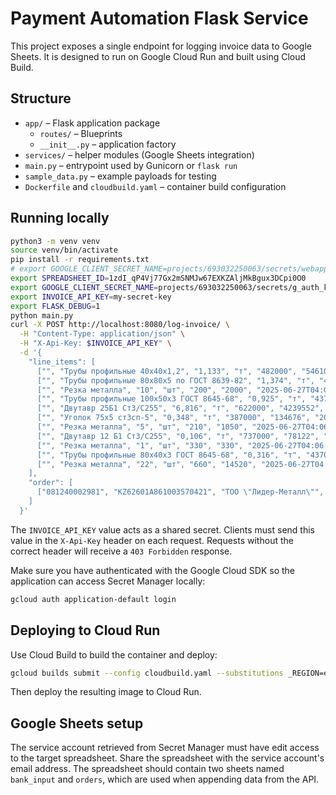 # Payment Automation Flask Service

This project exposes a single endpoint for logging invoice data to Google Sheets. It is designed to run on Google Cloud Run and built using Cloud Build.

## Structure
- `app/` – Flask application package
  - `routes/` – Blueprints
  - `__init__.py` – application factory
- `services/` – helper modules (Google Sheets integration)
- `main.py` – entrypoint used by Gunicorn or `flask run`
- `sample_data.py` – example payloads for testing
- `Dockerfile` and `cloudbuild.yaml` – container build configuration

## Running locally
```bash
python3 -m venv venv
source venv/bin/activate
pip install -r requirements.txt
# export GOOGLE_CLIENT_SECRET_NAME=projects/693032250063/secrets/webapp_google_client_secret
export SPREADSHEET_ID=1zdI_qP4Vj77Gx2mSNMJw67EXKZAljMkBgux3DCpi0O0
export GOOGLE_CLIENT_SECRET_NAME=projects/693032250063/secrets/g_auth_kz_pmt
export INVOICE_API_KEY=my-secret-key
export FLASK_DEBUG=1
python main.py
curl -X POST http://localhost:8080/log-invoice/ \
  -H "Content-Type: application/json" \
  -H "X-Api-Key: $INVOICE_API_KEY" \
  -d '{
    "line_items": [
      ["", "Трубы профильные 40х40х1,2", "1,133", "т", "482000", "546106", "2025-06-27T04:06:11.034973", "ТОО \"Лидер-Металл\"", "081240002981", "14673"],
      ["", "Трубы профильные 80х80х5 по ГОСТ 8639-82", "1,374", "т", "447000", "614178", "2025-06-27T04:06:11.034973", "ТОО \"Лидер-Металл\"", "081240002981", "14673"],
      ["", "Резка металла", "10", "шт", "200", "2000", "2025-06-27T04:06:11.034973", "ТОО \"Лидер-Металл\"", "081240002981", "14673"],
      ["", "Трубы профильные 100х50х3 ГОСТ 8645-68", "0,925", "т", "437000", "404225", "2025-06-27T04:06:11.034973", "ТОО \"Лидер-Металл\"", "081240002981", "14673"],
      ["", "Двутавр 25Б1 Ст3/С255", "6,816", "т", "622000", "4239552", "2025-06-27T04:06:11.034973", "ТОО \"Лидер-Металл\"", "081240002981", "14673"],
      ["", "Уголок 75х5 ст3сп-5", "0,348", "т", "387000", "134676", "2025-06-27T04:06:11.034973", "ТОО \"Лидер-Металл\"", "081240002981", "14673"],
      ["", "Резка металла", "5", "шт", "210", "1050", "2025-06-27T04:06:11.034973", "ТОО \"Лидер-Металл\"", "081240002981", "14673"],
      ["", "Двутавр 12 Б1 Ст3/С255", "0,106", "т", "737000", "78122", "2025-06-27T04:06:11.034973", "ТОО \"Лидер-Металл\"", "081240002981", "14673"],
      ["", "Резка металла", "1", "шт", "330", "330", "2025-06-27T04:06:11.034973", "ТОО \"Лидер-Металл\"", "081240002981", "14673"],
      ["", "Трубы профильные 80х40х3 ГОСТ 8645-68", "0,316", "т", "437000", "138092", "2025-06-27T04:06:11.034973", "ТОО \"Лидер-Металл\"", "081240002981", "14673"],
      ["", "Резка металла", "22", "шт", "660", "14520", "2025-06-27T04:06:11.034973", "ТОО \"Лидер-Металл\"", "081240002981", "14673"]
    ],
    "order": [
      ["081240002981", "KZ62601A861003570421", "ТОО \"Лидер-Металл\"", "17", "710", "Счет на оплату № Т-14673 от 25 июня 2025 г.", "6172851", "25.06.2025"]
    ]
  }'

```
The `INVOICE_API_KEY` value acts as a shared secret. Clients must send this
value in the `X-Api-Key` header on each request. Requests without the correct
header will receive a `403 Forbidden` response.

Make sure you have authenticated with the Google Cloud SDK so the
application can access Secret Manager locally:
```bash
gcloud auth application-default login
```

## Deploying to Cloud Run
Use Cloud Build to build the container and deploy:
```bash
gcloud builds submit --config cloudbuild.yaml --substitutions _REGION=europe-west1,_SERVICE=kz-pmt-automation
```
Then deploy the resulting image to Cloud Run.

## Google Sheets setup

The service account retrieved from Secret Manager must have edit access to the
target spreadsheet. Share the spreadsheet with the service account's email
address. The spreadsheet should contain two sheets named `bank_input` and
`orders`, which are used when appending data from the API.
